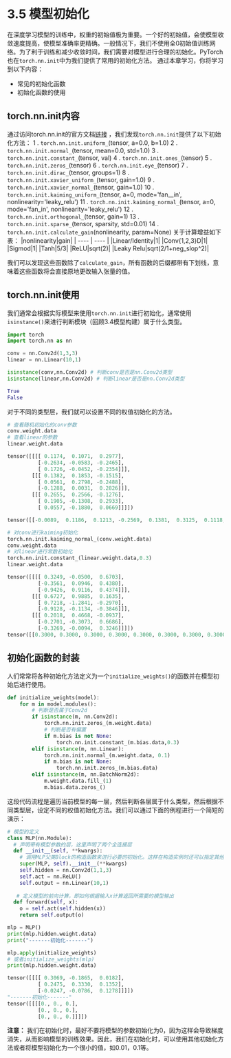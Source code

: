 # 3.5 模型初始化
在深度学习模型的训练中，权重的初始值极为重要。一个好的初始值，会使模型收敛速度提高，使模型准确率更精确。一般情况下，我们不使用全0初始值训练网络。为了利于训练和减少收敛时间，我们需要对模型进行合理的初始化。PyTorch也在`torch.nn.init`中为我们提供了常用的初始化方法。
通过本章学习，你将学习到以下内容：
- 常见的初始化函数
- 初始化函数的使用

## torch.nn.init内容
通过访问torch.nn.init的官方文档[链接](https://pytorch.org/docs/stable/nn.init.html) ，我们发现`torch.nn.init`提供了以下初始化方法：
1 . `torch.nn.init.uniform_`(tensor, a=0.0, b=1.0)
2 . `torch.nn.init.normal_`(tensor, mean=0.0, std=1.0)
3 . `torch.nn.init.constant_`(tensor, val)
4 . `torch.nn.init.ones_`(tensor)
5 . `torch.nn.init.zeros_`(tensor)
6 . `torch.nn.init.eye_`(tensor)
7 . `torch.nn.init.dirac_`(tensor, groups=1)
8 . `torch.nn.init.xavier_uniform_`(tensor, gain=1.0)
9 . `torch.nn.init.xavier_normal_`(tensor, gain=1.0)
10 . `torch.nn.init.kaiming_uniform_`(tensor, a=0, mode='fan__in', nonlinearity='leaky_relu')
11 . `torch.nn.init.kaiming_normal_`(tensor, a=0, mode='fan_in', nonlinearity='leaky_relu')
12 . `torch.nn.init.orthogonal_`(tensor, gain=1)
13 . `torch.nn.init.sparse_`(tensor, sparsity, std=0.01)
14 .  `torch.nn.init.calculate_gain`(nonlinearity, param=None)
关于计算增益如下表：
|nonlinearity|gain|
| ---- | ---- |
|Linear/Identity|1|
|Conv{1,2,3}D|1|
|Sigmod|1|
|Tanh|5/3|
|ReLU|sqrt(2)|
|Leaky Relu|sqrt(2/1+neg_slop^2)|

我们可以发现这些函数除了`calculate_gain`，所有函数的后缀都带有下划线，意味着这些函数将会直接原地更改输入张量的值。

## torch.nn.init使用
我们通常会根据实际模型来使用`torch.nn.init`进行初始化，通常使用`isinstance()`来进行判断模块（回顾3.4模型构建）属于什么类型。
```python
import torch
import torch.nn as nn

conv = nn.Conv2d(1,3,3)
linear = nn.Linear(10,1)

isinstance(conv,nn.Conv2d) # 判断conv是否是nn.Conv2d类型
isinstance(linear,nn.Conv2d) # 判断linear是否是nn.Conv2d类型
```
```python
True
False
```
对于不同的类型层，我们就可以设置不同的权值初始化的方法。
```python
# 查看随机初始化的conv参数
conv.weight.data
# 查看linear的参数
linear.weight.data
```
```python
tensor([[[[ 0.1174,  0.1071,  0.2977],
          [-0.2634, -0.0583, -0.2465],
          [ 0.1726, -0.0452, -0.2354]]],
        [[[ 0.1382,  0.1853, -0.1515],
          [ 0.0561,  0.2798, -0.2488],
          [-0.1288,  0.0031,  0.2826]]],
        [[[ 0.2655,  0.2566, -0.1276],
          [ 0.1905, -0.1308,  0.2933],
          [ 0.0557, -0.1880,  0.0669]]]])

tensor([[-0.0089,  0.1186,  0.1213, -0.2569,  0.1381,  0.3125,  0.1118, -0.0063, -0.2330,  0.1956]])
```
```python
# 对conv进行kaiming初始化
torch.nn.init.kaiming_normal_(conv.weight.data)
conv.weight.data
# 对linear进行常数初始化
torch.nn.init.constant_(linear.weight.data,0.3)
linear.weight.data
```
```python
tensor([[[[ 0.3249, -0.0500,  0.6703],
          [-0.3561,  0.0946,  0.4380],
          [-0.9426,  0.9116,  0.4374]]],
        [[[ 0.6727,  0.9885,  0.1635],
          [ 0.7218, -1.2841, -0.2970],
          [-0.9128, -0.1134, -0.3846]]],
        [[[ 0.2018,  0.4668, -0.0937],
          [-0.2701, -0.3073,  0.6686],
          [-0.3269, -0.0094,  0.3246]]]])
tensor([[0.3000, 0.3000, 0.3000, 0.3000, 0.3000, 0.3000, 0.3000, 0.3000, 0.3000,0.3000]])
```
##  初始化函数的封装
人们常常将各种初始化方法定义为一个`initialize_weights()`的函数并在模型初始后进行使用。
```python
def initialize_weights(model):
	for m in model.modules():
		# 判断是否属于Conv2d
		if isinstance(m, nn.Conv2d):
			torch.nn.init.zeros_(m.weight.data)
			# 判断是否有偏置
			if m.bias is not None:
				torch.nn.init.constant_(m.bias.data,0.3)
		elif isinstance(m, nn.Linear):
			torch.nn.init.normal_(m.weight.data, 0.1)
			if m.bias is not None:
				torch.nn.init.zeros_(m.bias.data)
		elif isinstance(m, nn.BatchNorm2d):
			m.weight.data.fill_(1) 		 
			m.bias.data.zeros_()	
```
这段代码流程是遍历当前模型的每一层，然后判断各层属于什么类型，然后根据不同类型层，设定不同的权值初始化方法。我们可以通过下面的例程进行一个简短的演示：
```python
# 模型的定义
class MLP(nn.Module):
  # 声明带有模型参数的层，这里声明了两个全连接层
  def __init__(self, **kwargs):
    # 调用MLP父类Block的构造函数来进行必要的初始化。这样在构造实例时还可以指定其他函数
    super(MLP, self).__init__(**kwargs)
    self.hidden = nn.Conv2d(1,1,3)
    self.act = nn.ReLU()
    self.output = nn.Linear(10,1)
    
   # 定义模型的前向计算，即如何根据输入x计算返回所需要的模型输出
  def forward(self, x):
    o = self.act(self.hidden(x))
    return self.output(o)

mlp = MLP()
print(mlp.hidden.weight.data)
print("-------初始化-------")

mlp.apply(initialize_weights)
# 或者initialize_weights(mlp)
print(mlp.hidden.weight.data)
```
```python
tensor([[[[ 0.3069, -0.1865,  0.0182],
          [ 0.2475,  0.3330,  0.1352],
          [-0.0247, -0.0786,  0.1278]]]])
"-------初始化-------"
tensor([[[[0., 0., 0.],
          [0., 0., 0.],
          [0., 0., 0.]]]])
```
**注意：**
我们在初始化时，最好不要将模型的参数初始化为0，因为这样会导致梯度消失，从而影响模型的训练效果。因此，我们在初始化时，可以使用其他初始化方法或者将模型初始化为一个很小的值，如0.01，0.1等。